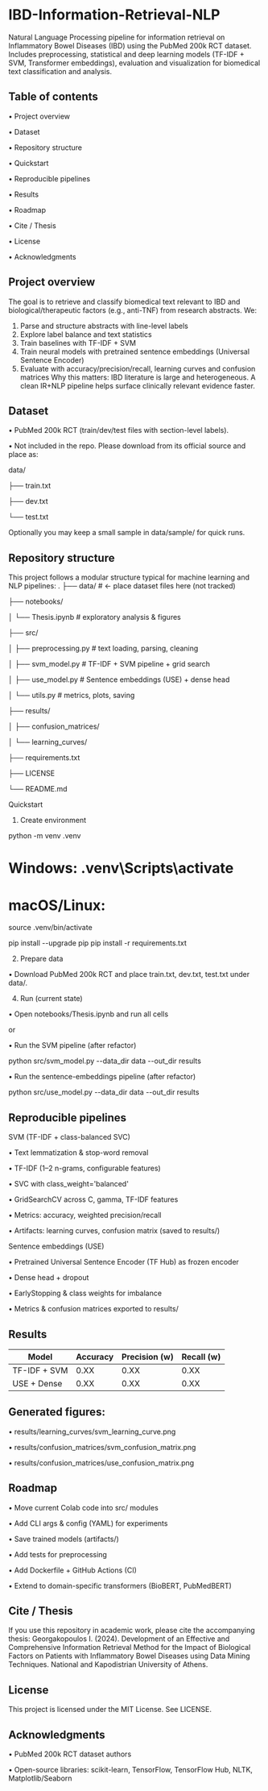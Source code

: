 # IBD-Information-Retrieval-NLP
Natural Language Processing pipeline for information retrieval on Inflammatory Bowel Diseases (IBD) using the PubMed 200k RCT dataset. Includes preprocessing, statistical and deep learning models (TF-IDF + SVM, Transformer embeddings), evaluation and visualization for biomedical text classification and analysis.
## Table of contents

•	Project overview

•	Dataset

•	Repository structure

•	Quickstart

•	Reproducible pipelines

•	Results

•	Roadmap

•	Cite / Thesis

•	License

•	Acknowledgments

## Project overview

The goal is to retrieve and classify biomedical text relevant to IBD and biological/therapeutic factors (e.g., anti-TNF) from research abstracts.
We:
1.	Parse and structure abstracts with line-level labels
2.	Explore label balance and text statistics
3.	Train baselines with TF-IDF + SVM
4.	Train neural models with pretrained sentence embeddings (Universal Sentence Encoder)
5.	Evaluate with accuracy/precision/recall, learning curves and confusion matrices
Why this matters: IBD literature is large and heterogeneous.
A clean IR+NLP pipeline helps surface clinically relevant evidence faster.

## Dataset

•	PubMed 200k RCT (train/dev/test files with section-level labels).

•	Not included in the repo. Please download from its official source and place as:

data/

├── train.txt

├── dev.txt

└── test.txt

Optionally you may keep a small sample in data/sample/ for quick runs.

## Repository structure

This project follows a modular structure typical for machine learning and NLP pipelines:
.
├── data/                     # <- place dataset files here (not tracked)

├── notebooks/

│   └── Thesis.ipynb          # exploratory analysis & figures

├── src/

│   ├── preprocessing.py      # text loading, parsing, cleaning

│   ├── svm_model.py          # TF-IDF + SVM pipeline + grid search

│   ├── use_model.py          # Sentence embeddings (USE) + dense head

│   └── utils.py              # metrics, plots, saving

├── results/

│   ├── confusion_matrices/

│   └── learning_curves/

├── requirements.txt

├── LICENSE

└── README.md


Quickstart
1) Create environment
   
python -m venv .venv
# Windows: .venv\Scripts\activate
# macOS/Linux:
source .venv/bin/activate

pip install --upgrade pip
pip install -r requirements.txt

2) Prepare data

•	Download PubMed 200k RCT and place train.txt, dev.txt, test.txt under data/.

4) Run (current state)
   
•	Open notebooks/Thesis.ipynb and run all cells

or

•	Run the SVM pipeline (after refactor)

python src/svm_model.py --data_dir data --out_dir results

•	Run the sentence-embeddings pipeline (after refactor)

python src/use_model.py --data_dir data --out_dir results



## Reproducible pipelines

SVM (TF-IDF + class-balanced SVC)

•	Text lemmatization & stop-word removal

•	TF-IDF (1–2 n-grams, configurable features)

•	SVC with class_weight='balanced'

•	GridSearchCV across C, gamma, TF-IDF features

•	Metrics: accuracy, weighted precision/recall

•	Artifacts: learning curves, confusion matrix (saved to results/)

Sentence embeddings (USE)

•	Pretrained Universal Sentence Encoder (TF Hub) as frozen encoder

•	Dense head + dropout

•	EarlyStopping & class weights for imbalance

•	Metrics & confusion matrices exported to results/

## Results

| Model        | Accuracy | Precision (w) | Recall (w) |
| ------------ | -------- | ------------- | ---------- |
| TF-IDF + SVM | 0.XX     | 0.XX          | 0.XX       |
| USE + Dense  | 0.XX     | 0.XX          | 0.XX       |

## Generated figures:

•	results/learning_curves/svm_learning_curve.png

•	results/confusion_matrices/svm_confusion_matrix.png

•	results/confusion_matrices/use_confusion_matrix.png

## Roadmap

•	Move current Colab code into src/ modules

•	Add CLI args & config (YAML) for experiments

•	Save trained models (artifacts/)

•	Add tests for preprocessing

•	Add Dockerfile + GitHub Actions (CI)

•	Extend to domain-specific transformers (BioBERT, PubMedBERT)

## Cite / Thesis

If you use this repository in academic work, please cite the accompanying thesis:
Georgakopoulos I. (2024). Development of an Effective and Comprehensive Information Retrieval Method for the Impact of Biological Factors on Patients with Inflammatory Bowel Diseases using Data Mining Techniques. National and Kapodistrian University of Athens.

## License

This project is licensed under the MIT License. See LICENSE.

## Acknowledgments

•	PubMed 200k RCT dataset authors

•	Open-source libraries: scikit-learn, TensorFlow, TensorFlow Hub, NLTK, Matplotlib/Seaborn

